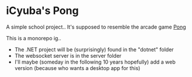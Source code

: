 # iCyuba's Pong

A simple school project.. It's supposed to resemble the arcade game [Pong](https://en.wikipedia.org/wiki/Pong)

This is a monorepo ig..
- The .NET project will be (surprisingly) found in the "dotnet" folder
- The websocket server is in the server folder
- I'll maybe (someday in the following 10 years hopefully) add a web version (because who wants a desktop app for this)
